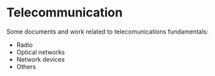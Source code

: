 # Telecommunication 

Some documents and work related to telecomunications fundamentals:

- Radio
- Optical networks
- Network devices 
- Others



